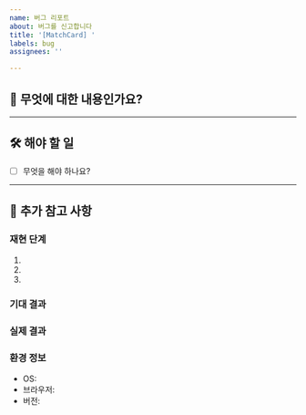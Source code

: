 ```yaml
---
name: 버그 리포트
about: 버그를 신고합니다
title: '[MatchCard] '
labels: bug
assignees: ''

---
```


## 🤔 무엇에 대한 내용인가요?

<!-- 발견한 버그에 대한 간략한 설명을 적어주세요. -->

---

## 🛠️ 해야 할 일

<!-- 버그를 수정하기 위해 해야 할 일을 명확하게 작성해주세요. -->

- [ ] 무엇을 해야 하나요?

---

## 📎 추가 참고 사항

<!-- 관련된 스크린샷, 링크, 로그, 재현 단계 등을 자유롭게 첨부해주세요. -->

### 재현 단계
1. 
2. 
3. 

### 기대 결과


### 실제 결과


### 환경 정보
- OS: 
- 브라우저: 
- 버전: 